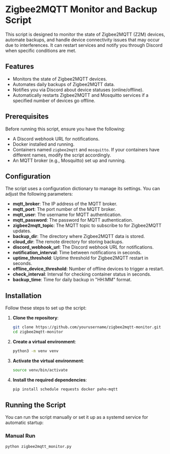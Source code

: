 # Zigbee2MQTT Monitor and Backup Script

This script is designed to monitor the state of Zigbee2MQTT (Z2M) devices, automate backups, and handle device connectivity issues that may occur due to interferences. It can restart services and notify you through Discord when specific conditions are met.

## Features

- Monitors the state of Zigbee2MQTT devices.
- Automates daily backups of Zigbee2MQTT data.
- Notifies you via Discord about device statuses (online/offline).
- Automatically restarts Zigbee2MQTT and Mosquitto services if a specified number of devices go offline.

## Prerequisites

Before running this script, ensure you have the following:

- A Discord webhook URL for notifications.
- Docker installed and running.
- Containers named `zigbee2mqtt` and `mosquitto`. If your containers have different names, modify the script accordingly.
- An MQTT broker (e.g., Mosquitto) set up and running.

## Configuration

The script uses a configuration dictionary to manage its settings. You can adjust the following parameters:

- **mqtt_broker**: The IP address of the MQTT broker.
- **mqtt_port**: The port number of the MQTT broker.
- **mqtt_user**: The username for MQTT authentication.
- **mqtt_password**: The password for MQTT authentication.
- **zigbee2mqtt_topic**: The MQTT topic to subscribe to for Zigbee2MQTT updates.
- **backup_dir**: The directory where Zigbee2MQTT data is stored.
- **cloud_dir**: The remote directory for storing backups.
- **discord_webhook_url**: The Discord webhook URL for notifications.
- **notification_interval**: Time between notifications in seconds.
- **uptime_threshold**: Uptime threshold for Zigbee2MQTT restart in seconds.
- **offline_device_threshold**: Number of offline devices to trigger a restart.
- **check_interval**: Interval for checking container status in seconds.
- **backup_time**: Time for daily backup in "HH:MM" format.

## Installation

Follow these steps to set up the script:

1. **Clone the repository**:

    ```bash
    git clone https://github.com/yourusername/zigbee2mqtt-monitor.git
    cd zigbee2mqtt-monitor
    ```

2. **Create a virtual environment**:

    ```bash
    python3 -m venv venv
    ```

3. **Activate the virtual environment**:

    ```bash
    source venv/bin/activate
    ```

4. **Install the required dependencies**:

    ```bash
    pip install schedule requests docker paho-mqtt
    ```

## Running the Script

You can run the script manually or set it up as a systemd service for automatic startup:

### Manual Run

```bash
python zigbee2mqtt_monitor.py
